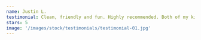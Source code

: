 ```yaml
---
name: Justin L.
testimonial: Clean, friendly and fun. Highly recommended. Both of my kids attend classes, camps and open gyms. With various timeslots, it blends well into our schedules, even provides a weekly mom and dad night out.
stars: 5
image: '/images/stock/testimonials/testimonial-01.jpg'
---
```

